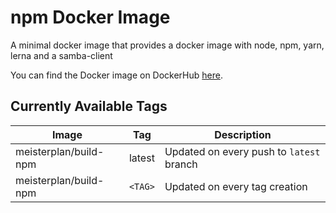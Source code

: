 # npm Docker Image

A minimal docker image that provides a docker image with node, npm, yarn, lerna and a samba-client

You can find the Docker image on DockerHub [here](https://hub.docker.com/repository/docker/meisterplan/build-npm).

## Currently Available Tags

| Image                 | Tag     | Description                              |
| --------------------- | ------- | ---------------------------------------- |
| meisterplan/build-npm | latest  | Updated on every push to `latest` branch |
| meisterplan/build-npm | `<TAG>` | Updated on every tag creation            |
